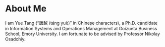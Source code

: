 # About Me

I am Yue Tang (“唐越 (táng yuè)” in Chinese characters), a Ph.D. candidate in Information Systems and Operations Management at Goizueta Business School, Emory University. I am fortunate to be advised by Professor Nikolay Osadchiy.